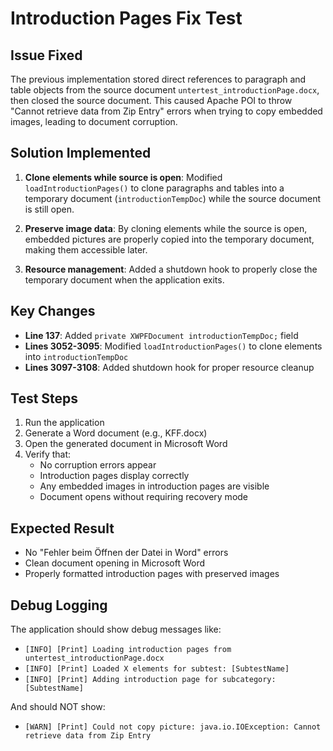 # Introduction Pages Fix Test

## Issue Fixed
The previous implementation stored direct references to paragraph and table objects from the source document `untertest_introductionPage.docx`, then closed the source document. This caused Apache POI to throw "Cannot retrieve data from Zip Entry" errors when trying to copy embedded images, leading to document corruption.

## Solution Implemented
1. **Clone elements while source is open**: Modified `loadIntroductionPages()` to clone paragraphs and tables into a temporary document (`introductionTempDoc`) while the source document is still open.

2. **Preserve image data**: By cloning elements while the source is open, embedded pictures are properly copied into the temporary document, making them accessible later.

3. **Resource management**: Added a shutdown hook to properly close the temporary document when the application exits.

## Key Changes
- **Line 137**: Added `private XWPFDocument introductionTempDoc;` field
- **Lines 3052-3095**: Modified `loadIntroductionPages()` to clone elements into `introductionTempDoc`
- **Lines 3097-3108**: Added shutdown hook for proper resource cleanup

## Test Steps
1. Run the application
2. Generate a Word document (e.g., KFF.docx)  
3. Open the generated document in Microsoft Word
4. Verify that:
   - No corruption errors appear
   - Introduction pages display correctly
   - Any embedded images in introduction pages are visible
   - Document opens without requiring recovery mode

## Expected Result
- No "Fehler beim Öffnen der Datei in Word" errors
- Clean document opening in Microsoft Word
- Properly formatted introduction pages with preserved images

## Debug Logging
The application should show debug messages like:
- `[INFO] [Print] Loading introduction pages from untertest_introductionPage.docx`
- `[INFO] [Print] Loaded X elements for subtest: [SubtestName]`
- `[INFO] [Print] Adding introduction page for subcategory: [SubtestName]`

And should NOT show:
- `[WARN] [Print] Could not copy picture: java.io.IOException: Cannot retrieve data from Zip Entry`
